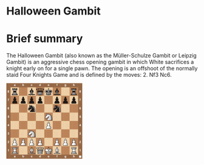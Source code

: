 
Halloween Gambit
================

# Brief summary


The Halloween Gambit (also known as the Müller-Schulze Gambit or Leipzig Gambit) is an aggressive chess opening gambit in which White sacrifices a knight early on for a single pawn. The opening is an offshoot of the normally staid Four Knights Game and is defined by the moves: 2. Nf3 Nc6.

<img src="../img/Halloween Gambit.jpg" width="200"/>